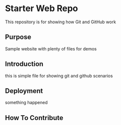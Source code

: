 # Starter Web Repo

This repository is for showing how Git and GitHub work

## Purpose

Sample website with plenty of files for demos

## Introduction
this is simple file for showing git and github scenarios


## Deployment
something happened
## How To Contribute
